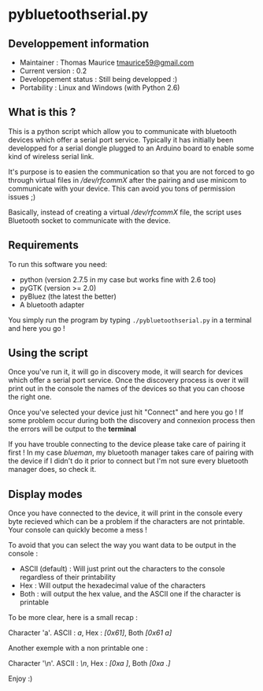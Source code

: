 # pybluetoothserial.py
## Developpement information

 * Maintainer : Thomas Maurice <tmaurice59@gmail.com>
 * Current version : 0.2
 * Developpement status : Still being developped :)
 * Portability : Linux and Windows (with Python 2.6)

## What is this ?
This is a python script which allow you to communicate with
bluetooth devices which offer a serial port service. Typically
it has initially been developped for a serial dongle plugged to
an Arduino board to enable some kind of wireless serial link.

It's purpose is to easien the communication so that you are not
forced to go through virtual files in */dev/rfcommX* after the 
pairing and use minicom to communicate with your device. This can
avoid you tons of permission issues ;)

Basically, instead of creating a virtual */dev/rfcommX* file,
the script uses Bluetooth socket to communicate with the device.

## Requirements
To run this software you need:

 * python (version 2.7.5 in my case but works fine with 2.6 too)
 * pyGTK (version >= 2.0)
 * pyBluez (the latest the better)
 * A bluetooth adapter

You simply run the program by typing ```./pybluetoothserial.py``` in
a terminal and here you go !

## Using the script
Once you've run it, it will go in discovery mode, it will search
for devices which offer a serial port service. Once the discovery
process is over it will print out in the console the names of the
devices so that you can choose the right one.

Once you've selected your device just hit "Connect" and here you go !
If some problem occur during both the discovery and connexion process
then the errors will be output to the **terminal**

If you have trouble connecting to the device please take care of
pairing it first ! In my case *blueman*, my bluetooth manager takes
care of pairing with the device if I didn't do it prior to connect but
I'm not sure every bluetooth manager does, so check it.

## Display modes
Once you have connected to the device, it will print in the console
every byte recieved which can be a problem if the characters are not
printable. Your console can quickly become a mess !

To avoid that you can select the way you want data to be output in
the console :

 * ASCII (default) : Will just print out the characters to the console regardless of their printability
 * Hex : Will output the hexadecimal value of the characters
 * Both : will output the hex value, and the ASCII one if the character is printable

To be more clear, here is a small recap :

Character 'a'. ASCII : *a*, Hex : *[0x61]*, Both *[0x61 a]*

Another exemple with a non printable one :

Character '\n'. ASCII : *\n*, Hex : *[0xa ]*, Both *[0xa  .]*

Enjoy :)
